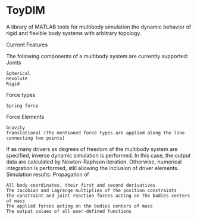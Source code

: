 # ToyDIM
A library of MATLAB tools  for multibody simulation the  dynamic behavior of rigid and flexible body systems with arbitrary topology.

Current Features

The following components of a multibody system are currently supported:
Joints

    Spherical
    Revolute
    Rigid

Force types

    Spring force

Force Elements

    Gravity
    Translational (The mentioned force types are applied along the line connecting two points)


If as many drivers as degrees of freedom of the multibody system are specified, inverse dynamic simulation is performed. In this case, the output data are calculated by Newton-Raphson iteration. Otherwise, numerical integration is performed, still allowing the inclusion of driver elements.
Simulation results: Propagation of

    All body coordinates, their first and second derivatives
    The Jacobian and Lagrange multiplies of the position constraints
    The constraint and joint reaction forces acting on the bodies centers of mass
    The applied forces acting on the bodies centers of mass
    The output values of all user-defined functions
